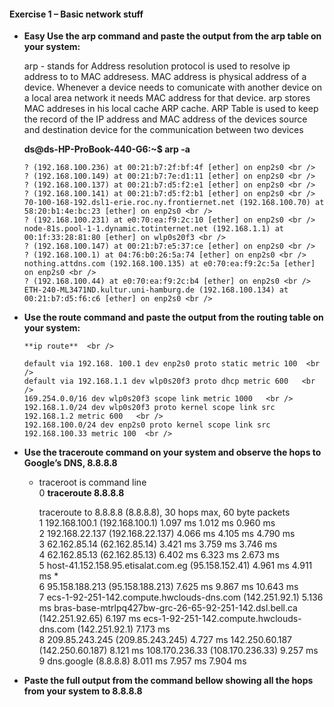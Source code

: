 #### Exercise 1 – Basic network stuff


* **Easy Use the arp command and paste the output from the arp table on your system:**
  
  arp  - stands for Address resolution protocol is used to resolve ip address to to MAC addresess. MAC address is physical address of a device. Whenever a device needs to comunicate with another device on a local area network it needs MAC address for that device. arp stores MAC addreses in his local cache ARP cache. ARP Table is used to keep the record of the IP address and MAC address of the devices source and destination device for the communication between two devices

    **ds@ds-HP-ProBook-440-G6:~$ arp -a**

      ? (192.168.100.236) at 00:21:b7:2f:bf:4f [ether] on enp2s0 <br />
      ? (192.168.100.149) at 00:21:b7:7e:d1:11 [ether] on enp2s0 <br />
      ? (192.168.100.137) at 00:21:b7:d5:f2:e1 [ether] on enp2s0 <br />
      ? (192.168.100.141) at 00:21:b7:d5:f2:b1 [ether] on enp2s0 <br />
      70-100-168-192.dsl1-erie.roc.ny.frontiernet.net (192.168.100.70) at 58:20:b1:4e:bc:23 [ether] on enp2s0 <br />
      ? (192.168.100.231) at e0:70:ea:f9:2c:10 [ether] on enp2s0 <br />
      node-81s.pool-1-1.dynamic.totinternet.net (192.168.1.1) at 00:1f:33:28:81:80 [ether] on wlp0s20f3 <br />
      ? (192.168.100.147) at 00:21:b7:e5:37:ce [ether] on enp2s0 <br />
      ? (192.168.100.1) at 04:76:b0:26:5a:74 [ether] on enp2s0 <br />
      nothing.attdns.com (192.168.100.135) at e0:70:ea:f9:2c:5a [ether] on enp2s0 <br />
      ? (192.168.100.44) at e0:70:ea:f9:2c:b4 [ether] on enp2s0 <br />
      ETH-240-ML3471ND.kultur.uni-hamburg.de (192.168.100.134) at 00:21:b7:d5:f6:c6 [ether] on enp2s0 <br />


* **Use the route command and paste the output from the routing table on your system:** 

      **ip route**  <br />

      default via 192.168. 100.1 dev enp2s0 proto static metric 100  <br />
      default via 192.168.1.1 dev wlp0s20f3 proto dhcp metric 600   <br />
      169.254.0.0/16 dev wlp0s20f3 scope link metric 1000   <br />
      192.168.1.0/24 dev wlp0s20f3 proto kernel scope link src 192.168.1.2 metric 600   <br />
      192.168.100.0/24 dev enp2s0 proto kernel scope link src 192.168.100.33 metric 100  <br />

* **Use the traceroute command on your system and observe the hops to Google’s DNS, 8.8.8.8** 
  
  - traceroot is command line  <br />
 0 
**traceroute 8.8.8.8** <br />

       traceroute to 8.8.8.8 (8.8.8.8), 30 hops max, 60 byte packets  <br />
    1  192.168.100.1 (192.168.100.1)  1.097 ms  1.012 ms  0.960 ms  <br />
    2  192.168.22.137 (192.168.22.137)  4.066 ms  4.105 ms  4.790 ms  <br />
    3  62.162.85.14 (62.162.85.14)  3.421 ms  3.759 ms  3.746 ms  <br />
    4  62.162.85.13 (62.162.85.13)  6.402 ms  6.323 ms  2.673 ms  <br />
    5  host-41.152.158.95.etisalat.com.eg (95.158.152.41)  4.961 ms  4.911 ms *  <br />
    6  95.158.188.213 (95.158.188.213)  7.625 ms  9.867 ms  10.643 ms  <br />
    7  ecs-1-92-251-142.compute.hwclouds-dns.com (142.251.92.1)  5.136 ms bras-base-mtrlpq427bw-grc-26-65-92-251-142.dsl.bell.ca (142.251.92.65)  6.197 ms ecs-1-92-251-142.compute.hwclouds-dns.com (142.251.92.1)  7.173 ms  <br />
    8  209.85.243.245 (209.85.243.245)  4.727 ms 142.250.60.187 (142.250.60.187)  8.121 ms 108.170.236.33 (108.170.236.33)  9.257 ms  <br />
    9  dns.google (8.8.8.8)  8.011 ms  7.957 ms  7.904 ms  <br />



* **Paste the full output from the command bellow showing all the hops from your system to 8.8.8.8** 